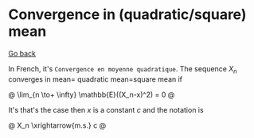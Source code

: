 # Convergence in (quadratic/square) mean

[Go back](..#convergence)

In French, it's `Convergence en moyenne quadratique`.
The sequence $X_n$ converges in mean=
quadratic mean=square mean if

@
\lim_{n \to+ \infty} \mathbb{E}((X_n-x)^2) = 0
@

It's that's the case then $x$ is a constant $c$
and the notation is

@
X_n \xrightarrow{m.s.} c
@